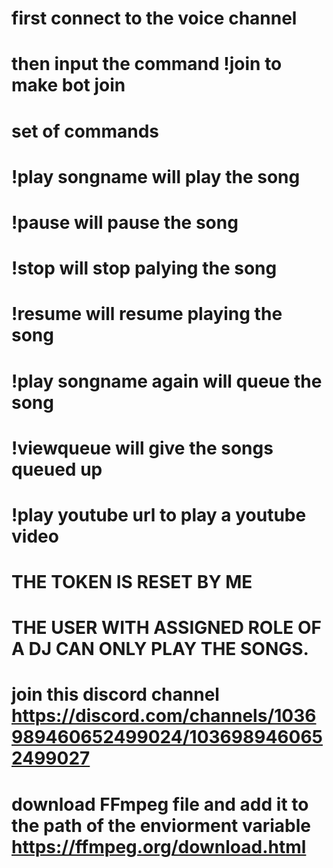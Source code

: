 # first connect to the voice channel
# then input the command !join to make bot join
# set of commands

# !play songname will play the song 
# !pause will pause the song
# !stop will stop palying the song 
# !resume will resume playing the song 
# !play songname again will queue the song 
# !viewqueue will give the songs queued up
# !play youtube url to play a youtube video
# THE TOKEN IS RESET BY ME 
# THE USER WITH ASSIGNED ROLE OF A DJ CAN ONLY PLAY THE SONGS.
# join this discord channel https://discord.com/channels/1036989460652499024/1036989460652499027
# download FFmpeg file and add it to the path of the enviorment variable https://ffmpeg.org/download.html
